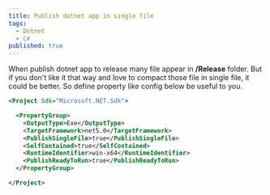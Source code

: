 ```yaml
---
title: Publish dotnet app in single file
tags:
  - Dotnet
  - C#
published: true
---
```


When publish dotnet app to release many file appear in **/Release** folder. But if you don't like it that way and love to compact those file in single file, it could be better. So define property like config below be useful to you.

<!-- more -->

```xml
<Project Sdk="Microsoft.NET.Sdk">

  <PropertyGroup>
    <OutputType>Exe</OutputType>
    <TargetFramework>net5.0</TargetFramework>
    <PublishSingleFile>true</PublishSingleFile>
    <SelfContained>true</SelfContained>
    <RuntimeIdentifier>win-x64</RuntimeIdentifier>
    <PublishReadyToRun>true</PublishReadyToRun>
  </PropertyGroup>

</Project>

```